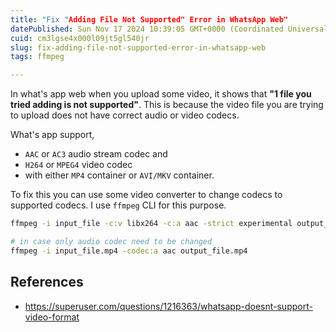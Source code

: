 ```yaml
---
title: "Fix "Adding File Not Supported" Error in WhatsApp Web"
datePublished: Sun Nov 17 2024 10:39:05 GMT+0000 (Coordinated Universal Time)
cuid: cm3lgse4x000l09jt5gl540jr
slug: fix-adding-file-not-supported-error-in-whatsapp-web
tags: ffmpeg

---
```


In what's app web when you upload some video, it shows that **"1 file you tried adding is not supported"**. This is because the video file you are trying to upload does not have correct audio or video codecs.

What's app support, 
- `AAC` or `AC3` audio stream codec and 
- `H264` or `MPEG4` video codec 
- with either `MP4` container or `AVI/MKV` container. 

To fix this you can use some video converter to change codecs to supported codecs. I use `ffmpeg` CLI for this purpose.

```bash
ffmpeg -i input_file -c:v libx264 -c:a aac -strict experimental output_file.mp4

# in case only audio codec need to be changed
ffmpeg -i input_file.mp4 -codec:a aac output_file.mp4
```

## References 

- <https://superuser.com/questions/1216363/whatsapp-doesnt-support-video-format>
